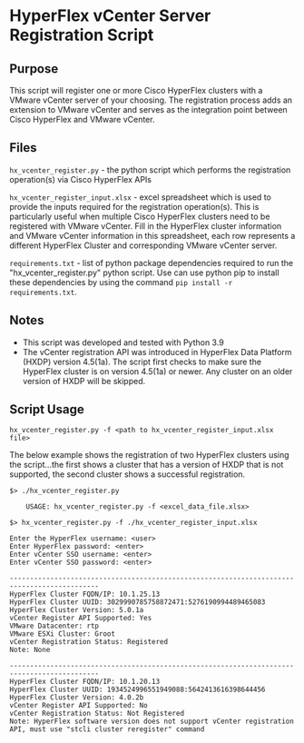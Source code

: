 # HyperFlex vCenter Server Registration Script

## Purpose
This script will register one or more Cisco HyperFlex clusters with a VMware vCenter server of your choosing. The registration process adds an extension to VMware vCenter and serves as the integration point between Cisco HyperFlex and VMware vCenter.


## Files
`hx_vcenter_register.py` - the python script which performs the registration operation(s) via Cisco HyperFlex APIs

`hx_vcenter_register_input.xlsx` - excel spreadsheet which is used to provide the inputs required for the registration operation(s). This is particularly useful when multiple Cisco 
HyperFlex clusters need to be registered with VMware vCenter. Fill in the HyperFlex cluster information and VMware vCenter information in this spreadsheet, each row represents a different HyperFlex Cluster and corresponding VMware vCenter server.

`requirements.txt` - list of python package dependencies required to run the "hx_vcenter_register.py" python script. Use can use python pip to install these dependencies by using the command `pip install -r requirements.txt`.


## Notes
- This script was developed and tested with Python 3.9
- The vCenter registration API was introduced in HyperFlex Data Platform (HXDP) version 4.5(1a). The script first checks to make sure the HyperFlex cluster is on version 4.5(1a) or newer. Any cluster on an older version of HXDP will be skipped.


## Script Usage

`hx_vcenter_register.py -f <path to hx_vcenter_register_input.xlsx file>`

The below example shows the registration of two HyperFlex clusters using the script...the first shows a cluster that has a version of HXDP that is not supported, the second cluster shows a successful registration.

```
$> ./hx_vcenter_register.py

    USAGE: hx_vcenter_register.py -f <excel_data_file.xlsx>

$> hx_vcenter_register.py -f ./hx_vcenter_register_input.xlsx

Enter the HyperFlex username: <user>
Enter HyperFlex password: <enter>
Enter vCenter SSO username: <enter>
Enter vCenter SSO password: <enter>

--------------------------------------------------------------------------------------------
HyperFlex Cluster FQDN/IP: 10.1.25.13
HyperFlex Cluster UUID: 3029990785758872471:5276190994489465083
HyperFlex Cluster Version: 5.0.1a
vCenter Register API Supported: Yes
VMware Datacenter: rtp
VMware ESXi Cluster: Groot
vCenter Registration Status: Registered
Note: None

--------------------------------------------------------------------------------------------
HyperFlex Cluster FQDN/IP: 10.1.20.13
HyperFlex Cluster UUID: 1934524996551949088:5642413616398644456
HyperFlex Cluster Version: 4.0.2b
vCenter Register API Supported: No
vCenter Registration Status: Not Registered
Note: HyperFlex software version does not support vCenter registration API, must use "stcli cluster reregister" command
```